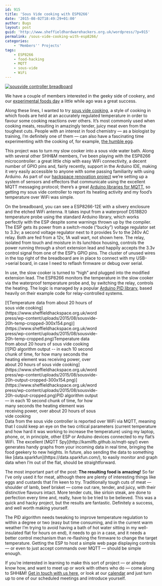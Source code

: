 ```yaml
---
id: 915
title: 'Sous Vide cooking with ESP8266'
date: '2015-08-02T18:49:29+01:00'
author: Bugs
layout: post
guid: 'http://www.sheffieldhardwarehackers.org.uk/wordpress/?p=915'
permalink: /sous-vide-cooking-with-esp8266/
categories:
    - 'Members'' Projects'
tags:
    - ESP8266
    - food-hacking
    - MQTT
    - sous-vide
    - WiFi
---
```


[![sousvide controller breadboard](https://www.sheffieldhackspace.org.uk/wordpress/wp-content/uploads/2015/08/sousvide-controller-breadboard-1024x904.jpg)](https://www.sheffieldhackspace.org.uk/wordpress/wp-content/uploads/2015/08/sousvide-controller-breadboard.jpg)

We have a couple of members interested in the geeky side of cookery, and our [experimental foods day](https://www.sheffieldhackspace.org.uk/wordpress/2015/05/experimental-foods-day/) a little while ago was a great success.

Along these lines, I wanted to try [sous vide cooking](https://en.wikipedia.org/wiki/Sous-vide), a style of cooking in which foods are held at an accurately regulated temperature in order to favour some cooking reactions over others. It’s most commonly used when cooking meats, resulting in amazingly tender, juicy meat even from the toughest cuts. People with an interest in food chemistry — as a biologist by training, I’m definitely one of them — can also have a fascinating time experimenting with the cooking of, for example, [the humble egg](http://www.seriouseats.com/2013/10/sous-vide-101-all-about-eggs.html).

This project was to turn my slow cooker into a sous vide water bath. Along with several other SHH&amp;M members, I’ve been playing with the ESP8266 microcontroller: a great little chip with easy WiFi connectivity, a decent number of GPIO pins and, fairly recently, support in the Arduino IDE, making it very easily accessible to anyone with some passing familiarity with using Arduino. As part of our [hackspace renovation project](https://www.sheffieldhackspace.org.uk/wordpress/category/hacking-the-space/) we’re setting up a system of sensors and effectors that communicate using the excellent MQTT messaging protocol; there’s a great [Arduino libraries for MQTT](http://knolleary.net/arduino-client-for-mqtt/), so getting my sous vide controller to report its heating activity and my food’s temperature over WiFi was simple.

On the breadboard, you can see a ESP8266-12E with a silvery enclosure and the etched WiFi antenna. It takes input from a waterproof DS18B20 temperature probe using the standard Arduino library, which works perfectly with the ESP despite some warnings thrown up by the compiler. The ESP gets its power from a switch-mode (“bucky”) voltage regulator set to 3.3v; a second voltage regulator next to it provides 5v to the 240v AC relay. Both are fed from a 12v, 1A wall wart, not shown here. The relay, isolated from touch and moisture in its lunchbox housing, controls the power running through a short extension lead and happily accepts the 3.3v control signal from one of the ESP’s GPIO pins. The cluster of unused wires in the top right of the breadboard are in place to connect with my USB-&gt;serial board, in case I need to reflash firmware or debug over serial.

In use, the slow cooker is turned to “high” and plugged into the modified extension lead. The ESP8266 monitors the temperature in the slow cooker via the waterproof temperature probe and, by switching the relay, controls the heating. The logic is managed by a popular [Arduino PID library](http://playground.arduino.cc/Code/PIDLibrary), based heavily on their example code for relay-controlled systems.

<div class="wp-caption alignleft" id="attachment_918" style="width: 310px">[![Temperature data from about 20 hours of sous vide cooking](https://www.sheffieldhackspace.org.uk/wordpress/wp-content/uploads/2015/08/sousvide-20h-temp-cropped-300x154.png)](https://www.sheffieldhackspace.org.uk/wordpress/wp-content/uploads/2015/08/sousvide-20h-temp-cropped.png)Temperature data from about 20 hours of sous vide cooking

</div><div class="wp-caption alignright" id="attachment_917" style="width: 310px">[![PID algorithm output -- in each 10 second chunk of time, for how many seconds the heating element was receiving power, over about 20 hours of sous vide cooking](https://www.sheffieldhackspace.org.uk/wordpress/wp-content/uploads/2015/08/sousvide-20h-output-cropped-300x154.png)](https://www.sheffieldhackspace.org.uk/wordpress/wp-content/uploads/2015/08/sousvide-20h-output-cropped.png)PID algorithm output — in each 10 second chunk of time, for how many seconds the heating element was receiving power, over about 20 hours of sous vide cooking

</div>Data from the sous vide controller is reported over WiFi via MQTT, meaning that I could keep an eye on the two critical parameters (current temperature and how hard it was working to increase the temperature) using my laptop, phone, or, in principle, other ESP or Arduino devices connected to my flat’s WiFi. The excellent [MQTT Spy](http://kamilfb.github.io/mqtt-spy/) even generates handy graphs from your incoming data in real time, bringing the food geekery to new heights. In future, also sending the data to something like [data.sparkfun](https://data.sparkfun.com/), to easily monitor and graph data when I’m out of the flat, should be straightforward.

The most important part of the post: **The resulting food is amazing!** So far I’ve only used it for meat, although there are plenty of interesting things like eggs and custards that I’m keen to try. Traditionally tough cuts of meat — shoulder of lamb, beef brisket — come out rare, tender, and juicy, with their distinctive flavours intact. More tender cuts, like sirloin steak, are done to perfection every time and, really, have to be tried to be believed. This was a quick and hacky project, but the results are fantastic. Definitely a success, and well worth making yourself.

The PID algorithm needs tweaking to improve temperature regulation to within a degree or two (easy but time consuming, and in the current warm weather I’m trying to avoid having a bath of hot water sitting in my well-insulated flat for hours on end), it needs to go in a case, and it needs a better control mechanism than re-flashing the firmware to change the target temperature. Getting the ESP to host a simple web page displaying controls — or even to just accept commands over MQTT — should be simple enough.

If you’re interested in learning to make this sort of project — or already know how, and want to meet up or work with others who do — come along to SHH&amp;M! [Get in touch with us here](https://www.sheffieldhackspace.org.uk/wordpress/contact-us/), or look at our [calendar](https://www.sheffieldhackspace.org.uk/wordpress/calendar/) and just turn up to one of our scheduled meetings and introduce yourself.